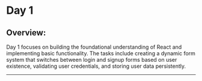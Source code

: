 # Day 1 

## Overview:
Day 1 focuses on building the foundational understanding of React and implementing basic functionality. The tasks include creating a dynamic form system that switches between login and signup forms based on user existence, validating user credentials, and storing user data persistently.

---